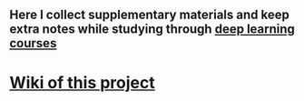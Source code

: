 ## Here I collect supplementary materials and keep extra notes while studying through [deep learning courses](https://www.deeplearning.ai/)

# [Wiki of this project](https://gitlab.com/WeiliangGuo/dl_study_notes/wikis/home)

